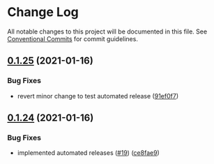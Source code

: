 # Change Log

All notable changes to this project will be documented in this file.
See [Conventional Commits](https://conventionalcommits.org) for commit guidelines.

## [0.1.25](https://github.com/team-choco/core/compare/v0.1.24...v0.1.25) (2021-01-16)


### Bug Fixes

* revert minor change to test automated release ([91ef0f7](https://github.com/team-choco/core/commit/91ef0f736f1f09a652289662b84694ad66ed24dd))





## [0.1.24](https://github.com/team-choco/core/compare/v0.1.23...v0.1.24) (2021-01-16)


### Bug Fixes

* implemented automated releases ([#19](https://github.com/team-choco/core/issues/19)) ([ce8fae9](https://github.com/team-choco/core/commit/ce8fae92c907fbeceb3eb41222f292214c2ebf72))
